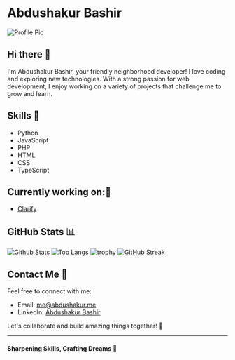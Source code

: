 # Abdushakur Bashir

![Profile Pic](https://avatars.githubusercontent.com/u/55839138?v=4)

## Hi there 👋
I'm Abdushakur Bashir, your friendly neighborhood developer! I love coding and exploring new technologies. With a strong passion for web development, I enjoy working on a variety of projects that challenge me to grow and learn.

## Skills 🚀
- Python
- JavaScript
- PHP
- HTML
- CSS
- TypeScript

## Currently working on:🌟
- [Clarify](https://github.com/abdushakurob/clarify)


## GitHub Stats 📊
[![Github Stats](https://github-readme-stats.vercel.app/api?username=abdushakurob)](https://github.com/abdushakurob)
[![Top Langs](https://github-readme-stats.vercel.app/api/top-langs/?username=abdushakurob)](https://github.com/abdushakurob)
[![trophy](https://github-profile-trophy.vercel.app/?username=abdushakurob)](https://github.com/abdushakurob)
[![GitHub Streak](https://streak-stats.demolab.com/?user=abdushakurob)](https://git.io/streak-stats)

## Contact Me 📧
Feel free to connect with me:
- Email: me@abdushakur.me
- LinkedIn: [Abdushakur Bashir](https://www.linkedin.com/in/abdushakurob)

Let's collaborate and build amazing things together! 🌟

----------

#### Sharpening Skills, Crafting Dreams 🌈
